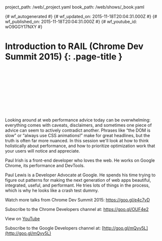 project_path: /web/_project.yaml
book_path: /web/shows/_book.yaml

{# wf_autogenerated #}
{# wf_updated_on: 2015-11-18T20:04:31.000Z #}
{# wf_published_on: 2015-11-18T20:04:31.000Z #}
{# wf_youtube_id: wO9GGY17NXY #}

# Introduction to RAIL (Chrome Dev Summit 2015) {: .page-title }


<div class="video-wrapper">
  <iframe class="devsite-embedded-youtube-video" data-video-id="wO9GGY17NXY"
          data-autohide="1" data-showinfo="0" frameborder="0" allowfullscreen>
  </iframe>
</div>

Looking around at web performance advice today can be overwhelming: everything comes with caveats, disclaimers, and sometimes one piece of advice can seem to actively contradict another. Phrases like “the DOM is slow” or “always use CSS animations!” make for great headlines, but the truth is often far more nuanced. In this session we&#x27;ll look at how to think holistically about performance, and how to prioritize optimization work that your users will notice and appreciate.

Paul Irish is a front-end developer who loves the web. He works on Google Chrome, its performance and DevTools.

Paul Lewis is a Developer Advocate at Google. He spends his time trying to figure out patterns for making the next generation of web apps beautiful, integrated, useful, and performant. He tries lots of things in the process, which is why he looks like a crash test dummy.

Watch more talks from Chrome Dev Summit 2015: https://goo.gl/e4c7vD

Subscribe to the Chrome Developers channel at: https://goo.gl/OUF4e2

View on [YouTube](https://youtu.be/wO9GGY17NXY)

Subscribe to the Google Developers channel at: [http://goo.gl/mQyv5L](http://goo.gl/mQyv5L)
